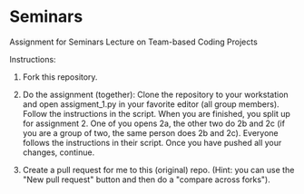 # Seminars
Assignment for Seminars Lecture on Team-based Coding Projects

Instructions:
1. Fork this repository.

2. Do the assignment (together):
Clone the repository to your workstation and open assigment_1.py in your favorite editor (all group members). Follow the instructions in the script.
When you are finished, you split up for assignment 2. One of you opens 2a, the other two do 2b and 2c (if you are a group of two, the same person does 2b and 2c).
Everyone follows the instructions in their script. Once you have pushed all your changes, continue.

3. Create a pull request for me to this (original) repo. (Hint: you can use the "New pull request" button and then do a "compare across forks").
